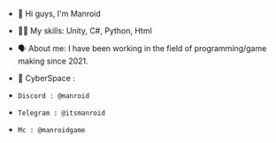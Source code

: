 - 👋 Hi guys, I'm Manroid
  
- 👨‍💻 My skills: Unity, C#, Python, Html
  
- 🗣 About me: I have been working in the field of programming/game making since 2021.
  
  
- 🧊 CyberSpace :
-     Discord : @manroid
-     Telegram : @itsmanroid
-     Mc : @manroidgame
